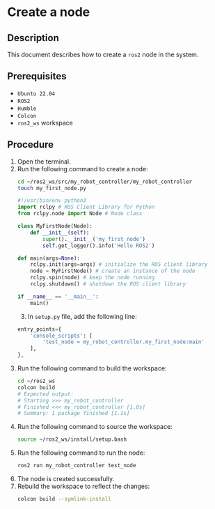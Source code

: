 # Create a node
## Description
This document describes how to create a `ros2` node in the system.

## Prerequisites
- `Ubuntu 22.04`
- `ROS2`
- `Humble`
- `Colcon`
- `ros2_ws` workspace

## Procedure
1. Open the terminal.
2. Run the following command to create a node:
    ```bash
    cd ~/ros2_ws/src/my_robot_controller/my_robot_controller
    touch my_first_node.py
    ```
    ```python
    #!/usr/bin/env python3
    import rclpy # ROS Client Library for Python
    from rclpy.node import Node # Node class

    class MyFirstNode(Node):
        def __init__(self):
            super().__init__('my_first_node')
            self.get_logger().info('Hello ROS2')

    def main(args=None):
        rclpy.init(args=args) # initialize the ROS client library
        node = MyFirstNode() # create an instance of the node
        rclpy.spin(node) # keep the node running
        rclpy.shutdown() # shutdown the ROS client library

    if __name__ == '__main__':
        main()
    ```
    3. In `setup.py` file, add the following line:
    ```python
    entry_points={
        'console_scripts': [
            'test_node = my_robot_controller.my_first_node:main'
        ],
    },
    ```
3. Run the following command to build the workspace:
    ```bash
    cd ~/ros2_ws
    colcon build
    # Expected output:
    # Starting >>> my_robot_controller
    # Finished <<< my_robot_controller [1.0s]
    # Summary: 1 package finished [1.1s]
    ```
4. Run the following command to source the workspace:
    ```bash
    source ~/ros2_ws/install/setup.bash
    ```
5. Run the following command to run the node:
    ```bash
    ros2 run my_robot_controller test_node
    ```
6. The node is created successfully.
7. Rebuild the workspace to reflect the changes:
    ```bash
    colcon build --symlink-install
    ```

